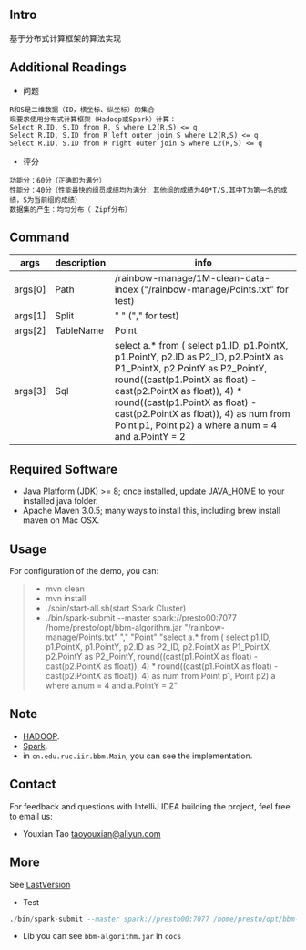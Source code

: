 ## Intro
基于分布式计算框架的算法实现

## Additional Readings
- 问题
```
R和S是二维数据（ID，横坐标、纵坐标）的集合
现要求使用分布式计算框架（Hadoop或Spark）计算：
Select R.ID, S.ID from R, S where L2(R,S) <= q
Select R.ID, S.ID from R left outer join S where L2(R,S) <= q
Select R.ID, S.ID from R right outer join S where L2(R,S) <= q
```
- 评分
```
功能分：60分（正确即为满分）
性能分：40分（性能最快的组员成绩均为满分，其他组的成绩为40*T/S,其中T为第一名的成绩，S为当前组的成绩）
数据集的产生：均匀分布（ Zipf分布）
```

## Command
| args    | description | info   |
|---------|--------|-------------|
| args[0] | Path | /rainbow-manage/1M-clean-data-index ("/rainbow-manage/Points.txt" for test) |
| args[1] | Split | " " ("," for test) |
| args[2] | TableName | Point |
| args[3] | Sql | select a.* from (  select p1.ID, p1.PointX, p1.PointY, p2.ID as P2_ID, p2.PointX as P1_PointX, p2.PointY as P2_PointY, round((cast(p1.PointX as float) - cast(p2.PointX as float)), 4) * round((cast(p1.PointX as float) - cast(p2.PointX as float)), 4) as num from Point p1, Point p2) a where a.num = 4 and a.PointY = 2 |

## Required Software
- Java Platform (JDK) >= 8; once installed, update JAVA_HOME to your installed java folder.
- Apache Maven 3.0.5; many ways to install this, including brew install maven on Mac OSX.

## Usage
For configuration of the demo, you can:
>
> * mvn clean
> * mvn install
> * ./sbin/start-all.sh(start Spark Cluster)
> * ./bin/spark-submit --master spark://presto00:7077 /home/presto/opt/bbm-algorithm.jar "/rainbow-manage/Points.txt" "," "Point" "select a.* from (  select p1.ID, p1.PointX, p1.PointY, p2.ID as P2_ID, p2.PointX as P1_PointX, p2.PointY as P2_PointY, round((cast(p1.PointX as float) - cast(p2.PointX as float)), 4) * round((cast(p1.PointX as float) - cast(p2.PointX as float)), 4) as num from Point p1, Point p2) a where a.num = 4 and a.PointY = 2"
>

## Note
- [HADOOP](http://10.77.40.236:50070/explorer.html#/rainbow-manage).
- [Spark](http://10.77.40.236:4044/).
- in `cn.edu.ruc.iir.bbm.Main`, you can see the implementation.

## Contact
For feedback and questions with IntelliJ IDEA building the project, feel free to email us:
* Youxian Tao taoyouxian@aliyun.com

## More
See [LastVersion](https://github.com/taoyouxian/master-candidate/blob/master/mc-bbm/src/main/java/cn.edu.ruc.iir.mc.bbm/Main.java)
- Test
```sql
./bin/spark-submit --master spark://presto00:7077 /home/presto/opt/bbm-algorithm.jar "/rainbow-manage/Points.txt" "," "Point" "select a.* from (  select p1.ID, p1.PointX, p1.PointY, p2.ID as P2_ID, p2.PointX as P1_PointX, p2.PointY as P2_PointY, round((cast(p1.PointX as float) - cast(p2.PointX as float)), 4) * round((cast(p1.PointX as float) - cast(p2.PointX as float)), 4) as num from Point p1, Point p2) a where a.num = 4 and a.PointY = 2"
```
- Lib
you can see `bbm-algorithm.jar` in `docs`


